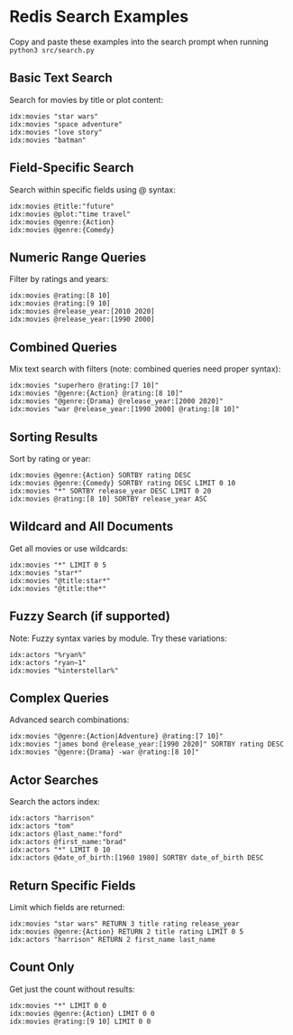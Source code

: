 # Redis Search Examples

Copy and paste these examples into the search prompt when running `python3 src/search.py`

## Basic Text Search

Search for movies by title or plot content:
```
idx:movies "star wars"
idx:movies "space adventure"
idx:movies "love story"
idx:movies "batman"
```

## Field-Specific Search

Search within specific fields using @ syntax:
```
idx:movies @title:"future"
idx:movies @plot:"time travel"
idx:movies @genre:{Action}
idx:movies @genre:{Comedy}
```

## Numeric Range Queries

Filter by ratings and years:
```
idx:movies @rating:[8 10]
idx:movies @rating:[9 10]
idx:movies @release_year:[2010 2020]
idx:movies @release_year:[1990 2000]
```

## Combined Queries

Mix text search with filters (note: combined queries need proper syntax):
```
idx:movies "superhero @rating:[7 10]"
idx:movies "@genre:{Action} @rating:[8 10]"
idx:movies "@genre:{Drama} @release_year:[2000 2020]"
idx:movies "war @release_year:[1990 2000] @rating:[8 10]"
```

## Sorting Results

Sort by rating or year:
```
idx:movies @genre:{Action} SORTBY rating DESC
idx:movies @genre:{Comedy} SORTBY rating DESC LIMIT 0 10
idx:movies "*" SORTBY release_year DESC LIMIT 0 20
idx:movies @rating:[8 10] SORTBY release_year ASC
```

## Wildcard and All Documents

Get all movies or use wildcards:
```
idx:movies "*" LIMIT 0 5
idx:movies "star*"
idx:movies "@title:star*"
idx:movies "@title:the*"
```

## Fuzzy Search (if supported)

Note: Fuzzy syntax varies by module. Try these variations:
```
idx:actors "%ryan%"
idx:actors "ryan~1"
idx:movies "%interstellar%"
```

## Complex Queries

Advanced search combinations:
```
idx:movies "@genre:{Action|Adventure} @rating:[7 10]"
idx:movies "james bond @release_year:[1990 2020]" SORTBY rating DESC
idx:movies "@genre:{Drama} -war @rating:[8 10]"
```

## Actor Searches

Search the actors index:
```
idx:actors "harrison"
idx:actors "tom"
idx:actors @last_name:"ford"
idx:actors @first_name:"brad"
idx:actors "*" LIMIT 0 10
idx:actors @date_of_birth:[1960 1980] SORTBY date_of_birth DESC
```

## Return Specific Fields

Limit which fields are returned:
```
idx:movies "star wars" RETURN 3 title rating release_year
idx:movies @genre:{Action} RETURN 2 title rating LIMIT 0 5
idx:actors "harrison" RETURN 2 first_name last_name
```

## Count Only

Get just the count without results:
```
idx:movies "*" LIMIT 0 0
idx:movies @genre:{Action} LIMIT 0 0
idx:movies @rating:[9 10] LIMIT 0 0
```